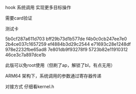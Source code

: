 hook 系统调用 实现更多目标操作

需要card验证

测试卡

5b0cf287a611d703
bff29b73d1b577de
f4b0c0cb247ee7e0
2b4ce037c1657259
ef4884b3d29c2544
e71693c28e1248df
978e2232fbe65ad8
7e801db9f93278f9
5723b82e11910312
46ce3c7a897dce1b




此版可以免root使用（但刷了ap，解锁了bl，有点无用）

ARM64 架构下，系统调用的参数通过寄存器传递

对接方式 仔细看kernel.h




